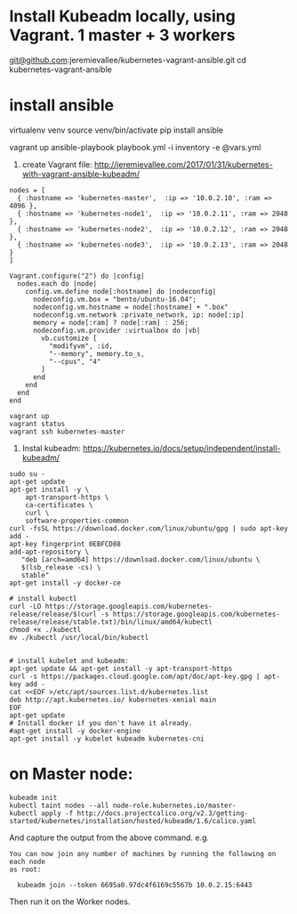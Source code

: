 # Install Kubeadm locally, using Vagrant. 1 master + 3 workers
git@github.com:jeremievallee/kubernetes-vagrant-ansible.git
cd kubernetes-vagrant-ansible

# install ansible
virtualenv venv
source venv/bin/activate
pip install ansible

vagrant up
ansible-playbook playbook.yml -i inventory -e @vars.yml


1. create Vagrant file: http://jeremievallee.com/2017/01/31/kubernetes-with-vagrant-ansible-kubeadm/
```
nodes = [
  { :hostname => 'kubernetes-master',  :ip => '10.0.2.10', :ram => 4096 },
  { :hostname => 'kubernetes-node1',  :ip => '10.0.2.11', :ram => 2048 },
  { :hostname => 'kubernetes-node2',  :ip => '10.0.2.12', :ram => 2048 },
  { :hostname => 'kubernetes-node3',  :ip => '10.0.2.13', :ram => 2048 }
]

Vagrant.configure("2") do |config|
  nodes.each do |node|
    config.vm.define node[:hostname] do |nodeconfig|
      nodeconfig.vm.box = "bento/ubuntu-16.04";
      nodeconfig.vm.hostname = node[:hostname] + ".box"
      nodeconfig.vm.network :private_network, ip: node[:ip]
      memory = node[:ram] ? node[:ram] : 256;
      nodeconfig.vm.provider :virtualbox do |vb|
        vb.customize [
          "modifyvm", :id,
          "--memory", memory.to_s,
          "--cpus", "4"
        ]
      end
    end
  end
end
```

```console
vagrant up
vagrant status
vagrant ssh kubernetes-master
```

1. Instal kubeadm: https://kubernetes.io/docs/setup/independent/install-kubeadm/

```console
sudo su -
apt-get update
apt-get install -y \
    apt-transport-https \
    ca-certificates \
    curl \
    software-properties-common
curl -fsSL https://download.docker.com/linux/ubuntu/gpg | sudo apt-key add -
apt-key fingerprint 0EBFCD88
add-apt-repository \
   "deb [arch=amd64] https://download.docker.com/linux/ubuntu \
   $(lsb_release -cs) \
   stable"
apt-get install -y docker-ce

# install kubectl
curl -LO https://storage.googleapis.com/kubernetes-release/release/$(curl -s https://storage.googleapis.com/kubernetes-release/release/stable.txt)/bin/linux/amd64/kubectl
chmod +x ./kubectl
mv ./kubectl /usr/local/bin/kubectl


# install kubelet and kubeadm:
apt-get update && apt-get install -y apt-transport-https
curl -s https://packages.cloud.google.com/apt/doc/apt-key.gpg | apt-key add -
cat <<EOF >/etc/apt/sources.list.d/kubernetes.list
deb http://apt.kubernetes.io/ kubernetes-xenial main
EOF
apt-get update
# Install docker if you don't have it already.
#apt-get install -y docker-engine
apt-get install -y kubelet kubeadm kubernetes-cni

```

# on Master node:
```
kubeadm init
kubectl taint nodes --all node-role.kubernetes.io/master-
kubectl apply -f http://docs.projectcalico.org/v2.3/getting-started/kubernetes/installation/hosted/kubeadm/1.6/calico.yaml
```
And capture the output from the above command. e.g.
```
You can now join any number of machines by running the following on each node
as root:

  kubeadm join --token 6695a0.97dc4f6169c5567b 10.0.2.15:6443
```
Then run it on the Worker nodes.
